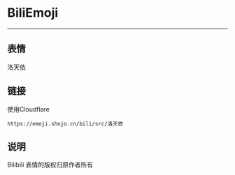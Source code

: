 # BiliEmoji
---
## 表情
洛天依
## 链接
使用Cloudflare
```
https://emoji.shojo.cn/bili/src/洛天依
```
## 说明
Bilibili 表情的版权归原作者所有
